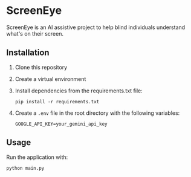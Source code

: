 # ScreenEye
ScreenEye is an AI assistive project to help blind individuals understand what's on their screen. 
## Installation

1. Clone this repository
2. Create a virtual environment
3. Install dependencies from the requirements.txt file:
   ```
   pip install -r requirements.txt
   ```

4. Create a `.env` file in the root directory with the following variables:
   ```
   GOOGLE_API_KEY=your_gemini_api_key
   ```

## Usage

Run the application with:
```
python main.py
```
